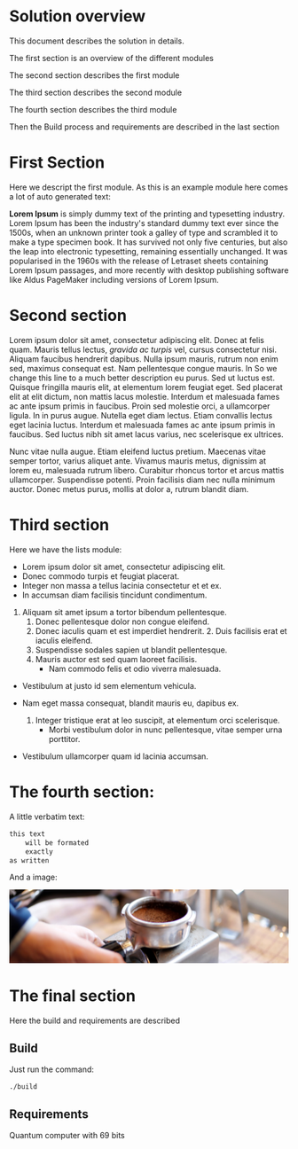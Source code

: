 # Solution overview

This document describes the solution in details.

The first section is an overview of the different modules

The second section describes the first module

The third section describes the second module

The fourth section describes the third module

Then the Build process and requirements are described in the last section


# First Section
Here we descript the first module. As this is an example module here comes a lot of auto generated text:


**Lorem Ipsum** is simply dummy text of the printing and typesetting industry. Lorem 
Ipsum has been the industry's standard dummy text ever since the 1500s, when an 
unknown printer took a galley of type and scrambled it to make a type specimen book. 
It has survived not only five centuries, but also the leap into electronic 
typesetting, remaining essentially unchanged. It was popularised in the 1960s with 
the release of Letraset sheets containing Lorem Ipsum passages, and more recently
 with desktop publishing software like Aldus PageMaker including versions of Lorem
  Ipsum.

# Second section

Lorem ipsum dolor sit amet, consectetur adipiscing elit. Donec at felis 
quam. Mauris tellus lectus, _gravida ac turpis_ vel, cursus consectetur 
nisi. Aliquam faucibus hendrerit dapibus. Nulla ipsum mauris, rutrum non enim sed, 
maximus consequat est. Nam pellentesque congue mauris. In 
So we change this line to a much better description
eu purus. Sed ut luctus est. Quisque fringilla mauris elit, at 
elementum lorem feugiat eget. Sed placerat elit at elit dictum, non mattis lacus 
molestie. Interdum et malesuada fames ac ante ipsum primis in faucibus. Proin sed
molestie orci, a ullamcorper ligula. In in purus augue. Nutella eget diam lectus. Etiam convallis lectus eget lacinia luctus. Interdum et malesuada fames ac ante ipsum primis in 
faucibus. Sed luctus nibh sit amet lacus varius, nec scelerisque ex ultrices.

Nunc vitae nulla augue. Etiam eleifend luctus pretium. Maecenas vitae semper 
tortor, varius aliquet ante. Vivamus mauris metus, dignissim at lorem eu, 
malesuada rutrum libero. Curabitur rhoncus tortor et arcus mattis ullamcorper. 
Suspendisse potenti. Proin facilisis diam nec nulla minimum auctor. Donec metus 
purus, mollis at dolor a, rutrum blandit diam. 

# Third section 
Here we have the lists module:

- Lorem ipsum dolor sit amet, consectetur adipiscing elit.
- Donec commodo turpis et feugiat placerat.
- Integer non massa a tellus lacinia consectetur et et ex.
- In accumsan diam facilisis tincidunt condimentum.

1. Aliquam sit amet ipsum a tortor bibendum pellentesque.
    1. Donec pellentesque dolor non congue eleifend.
    2. Donec iaculis quam et est imperdiet hendrerit.
        2. Duis facilisis erat et iaculis eleifend.
    3. Suspendisse sodales sapien ut blandit pellentesque.
    4. Mauris auctor est sed quam laoreet facilisis.
       - Nam commodo felis et odio viverra malesuada.

- Vestibulum at justo id sem elementum vehicula.

- Nam eget massa consequat, blandit mauris eu, dapibus ex.
  1. Integer tristique erat at leo suscipit, at elementum orci scelerisque.
     - Morbi vestibulum dolor in nunc pellentesque, vitae semper urna porttitor.
- Vestibulum ullamcorper quam id lacinia accumsan.


# The fourth section:

A little verbatim text:
``` 
this text 
    will be formated 
    exactly
as written
```

And a image:

![Alternative Text](coffee.jpg)

# The final section

Here the build and requirements are described

## Build

Just run the command:
```
./build
```

## Requirements
Quantum computer with 69 bits